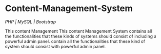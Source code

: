 # Content-Management-System
*PHP | MySQL | Bootstrap*

This content Management This content Management System contains all the functionalities that these kinds of systems should consist of including a powerful admin panel. contain all the functionalities that these kind of system should consist with powerful admin panel.
